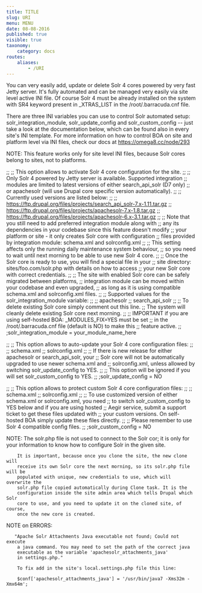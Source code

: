 ```yaml
---
title: TITLE
slug: URI
menu: MENU
date: 08-08-2016
published: true
visible: true
taxonomy:
    category: docs
routes:
    aliases:
        - /URI
---
```


You can very easily add, update or delete Solr 4 cores powered by very fast
Jetty server. It's fully automated and can be managed very easily via site level
active INI file. Of course Solr 4 must be already installed on the system
with SR4 keyword present in _XTRAS_LIST in the /root/.barracuda.cnf file.

There are three INI variables you can use to control Solr automated setup:
solr_integration_module, solr_update_config and solr_custom_config -- just
take a look at the documentation below, which can be found also in every site's
INI template. For more information on how to control BOA on site and platform
level via INI files, check our docs at https://omega8.cc/node/293

  NOTE: This feature works only for site level INI files, because
        Solr cores belong to sites, not to platforms.

;;
;;  This option allows to activate Solr 4 core configuration for the site.
;;
;;  Only Solr 4 powered by Jetty server is available. Supported integration
;;  modules are limited to latest versions of either search_api_solr (D7 only)
;;  or apachesolr (will use Drupal core specific version automatically).
;;
;;  Currently used versions are listed below:
;;
;;    https://ftp.drupal.org/files/projects/search_api_solr-7.x-1.11.tar.gz
;;    https://ftp.drupal.org/files/projects/apachesolr-7.x-1.8.tar.gz
;;    https://ftp.drupal.org/files/projects/apachesolr-6.x-3.1.tar.gz
;;
;;  Note that you still need to add preferred integration module along with
;;  any its dependencies in your codebase since this feature doesn't modify
;;  your platform or site - it only creates Solr core with configuration
;;  files provided by integration module: schema.xml and solrconfig.xml
;;
;;  This setting affects only the running daily maintenance system behaviour,
;;  so you need to wait until next morning to be able to use new Solr 4 core.
;;
;;  Once the Solr core is ready to use, you will find a special file in your
;;  site directory: sites/foo.com/solr.php with details on how to access
;;  your new Solr core with correct credentials.
;;
;;  The site with enabled Solr core can be safely migrated between platforms,
;;  integration module can be moved within your codebase and even upgraded,
;;  as long as it is using compatible schema.xml and solrconfig.xml files.
;;
;;  Supported values for the solr_integration_module variable:
;;
;;    apachesolr
;;    search_api_solr
;;
;;  To delete existing Solr core simply comment out this line.
;;  The system will cleanly delete existing Solr core next morning.
;;
;;  IMPORTANT if you are using self-hosted BOA: _MODULES_FIX=YES must be set
;;  in the /root/.barracuda.cnf file (default is NO) to make this
;;  feature active.
;;
;solr_integration_module = your_module_name_here

;;
;;  This option allows to auto-update your Solr 4 core configuration files:
;;
;;    schema.xml
;;    solrconfig.xml
;;
;;  If there is new release for either apachesolr or search_api_solr, your
;;  Solr core will not be automatically upgraded to use newer schema.xml and
;;  solrconfig.xml, unless allowed by switching solr_update_config to YES.
;;
;;  This option will be ignored if you will set solr_custom_config to YES.
;;
;solr_update_config = NO

;;
;;  This option allows to protect custom Solr 4 core configuration files:
;;
;;    schema.xml
;;    solrconfig.xml
;;
;;  To use customized version of either schema.xml or solrconfig.xml, you need
;;  to switch solr_custom_config to YES below and if you are using hosted
;;  Aegir service, submit a support ticket to get these files updated with
;;  your custom versions. On self-hosted BOA simply update these files directly.
;;
;;  Please remember to use Solr 4 compatible config files.
;;
;solr_custom_config = NO


  NOTE: The solr.php file is not used to connect to the Solr cor; it is only
        for your information to know how to configure Solr in the given site.

        It is important, because once you clone the site, the new clone will
        receive its own Solr core the next morning, so its solr.php file will be
        populated with unique, new credentials to use, which will overwrite the
        solr.php file copied automatically during Clone task. It is the
        configuration inside the site admin area which tells Drupal which Solr
        core to use, and you need to update it on the cloned site, of course,
        once the new core is created.

  NOTE on ERRORS:

       "Apache Solr Attachments Java executable not found; Could not execute
        a java command. You may need to set the path of the correct java
        executable as the variable 'apachesolr_attachments_java'
        in settings.php."

        To fix add in the site's local.settings.php file this line:

        $conf['apachesolr_attachments_java'] = '/usr/bin/java7 -Xms32m -Xmx64m';
